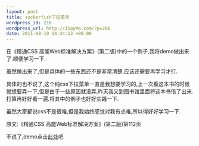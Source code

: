 ```yaml
--- 
layout: post
title: suckerfish下拉菜单
wordpress_id: 216
wordpress_url: http://ISayMe.com/?p=206
date: 2011-08-19 14:44:13 +08:00
---
```

在《精通CSS 高能Web标准解决方案》(第二版)中的一个例子,我将demo做出来了.顺便学习一下.

虽然做出来了,但是具体的一些东西还不是非常清楚,应该还需要再学习才行.

具体的也不说了,这个纯css下拉菜单一直是我想要学习的,上一次看这本书的时候就想要弄一下,但是由于一些原因就没弄,昨天我又到图书馆里面将这本书借了出来.打算再好好看一遍.将其中的例子也好好实践一下.

虽然大家都说css不是很难,但是我始终感觉对我有点难,所以得好好学习一下.

原文:《精通CSS 高能Web标准解决方案》(第二版)第112页

不说了,demo点击[此处](http://isayme.com/demo/suckerfish/suckerfish.html)吧 
